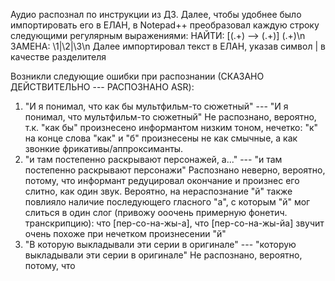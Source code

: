 Аудио распознал по инструкции из ДЗ. Далее, чтобы удобнее было импортировать его в ЕЛАН, в Notepad++ преобразовал каждую строку следующими регулярным выражениями:
НАЙТИ: \[(.+) --> (.+)\]  (.+)\n
ЗАМЕНА: \1|\2|\3\n
Далее импортировал текст в ЕЛАН, указав символ | в качестве разделителя

Возникли следующие ошибки при распознании (СКАЗАНО ДЕЙСТВИТЕЛЬНО --- РАСПОЗНАНО ASR):
1) "И я понимал, что как бы мультфильм-то сюжетный" --- "И я понимал, что мультфильм-то сюжетный" Не распознано, вероятно, т.к. "как бы" произнесено информантом низким тоном, нечетко: "к" на конце слова "как" и "б" произнесены не как смычные, а как звонкие фрикативы/аппроксиманты.
2) "и там постепенно раскрывают персонажей, а..." --- "и там постепенно раскрывают персонажи" Распознано неверно, вероятно, потому, что информант редуцировал окончание и произнес его слитно, как один звук. Вероятно, на нераспознание "й" также повлияло наличие последующего гласного "а", с которым "й" мог слиться в один слог (привожу ооочень примерную фонетич. транскрипцию): что [пер-со-на-жы-а], что [пер-со-на-жы-йа] звучит очень похоже при нечетком произнесении "й"
3) "В которую выкладывали эти серии в оригинале" --- "которую выкладывали эти серии в оригинале" Не распознано, вероятно, потому, что
